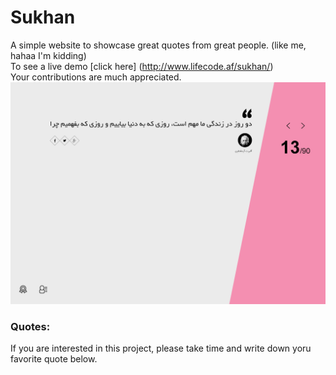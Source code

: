 # Sukhan
A simple website to showcase great quotes from great people. (like me, hahaa I'm kidding) <br/>
To see a live demo [click here] (http://www.lifecode.af/sukhan/)<br/>
Your contributions are much appreciated.<br/>
<a href="http://lifecode.af/sukhan/"><img src="img/screenshot.jpg" alt="Sukhan" title="Sukhan" /></a>
<br/>
### Quotes:
If you are interested in this project, please take time and write down yoru favorite quote below.
